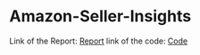 # Amazon-Seller-Insights
Link of the Report: [Report](https://drive.google.com/file/d/10RlJlm4zyh9MK2TmPiI3Muj1lQqmYi29/view?usp=sharing)
link of the code: [Code](https://drive.google.com/file/d/10RlJlm4zyh9MK2TmPiI3Muj1lQqmYi29/view?usp=sharing)
